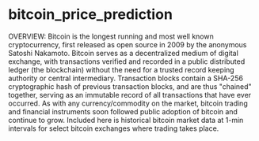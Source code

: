 # bitcoin_price_prediction
OVERVIEW:
Bitcoin is the longest running and most well known cryptocurrency, first released as open source in 2009 by the anonymous Satoshi Nakamoto. Bitcoin serves as a decentralized medium of digital exchange, with transactions verified and recorded in a public distributed ledger (the blockchain) without the need for a trusted record keeping authority or central intermediary. Transaction blocks contain a SHA-256 cryptographic hash of previous transaction blocks, and are thus "chained" together, serving as an immutable record of all transactions that have ever occurred. As with any currency/commodity on the market, bitcoin trading and financial instruments soon followed public adoption of bitcoin and continue to grow. Included here is historical bitcoin market data at 1-min intervals for select bitcoin exchanges where trading takes place.
